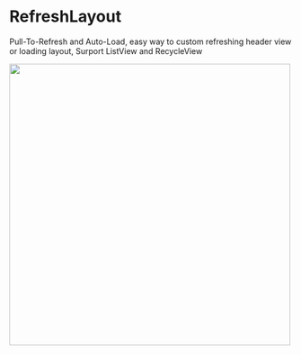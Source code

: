 # RefreshLayout
Pull-To-Refresh and Auto-Load, easy way to custom refreshing header view or loading layout, Surport ListView and RecycleView

<img src='https://github.com/YcdYng/RefreshLayout/blob/master/screenshot.gif' height='500'/>
